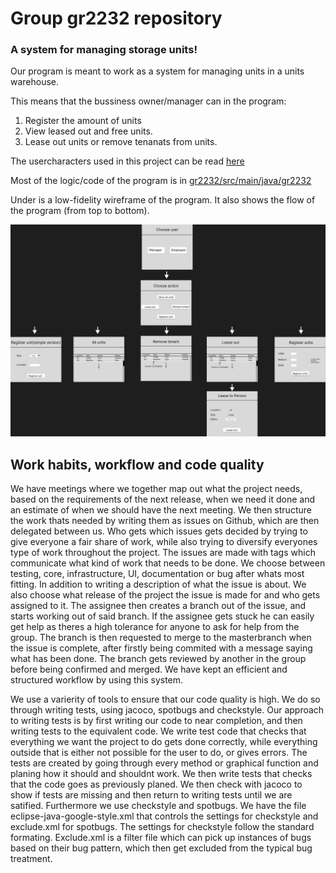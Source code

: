 # Group gr2232 repository 
 
### **A system for managing storage units!**

Our program is meant to work as a system for managing units in a units warehouse.

This means that the bussiness owner/manager can in the program:

1. Register the amount of units 
2. View leased out and free units. 
3. Lease out units or remove tenanats from units. 

The usercharacters used in this project can be read [here](brukerhistorier.md)

Most of the logic/code of the program is in [gr2232/src/main/java/gr2232](gr2232/src/main/java/gr2232) 

Under is a low-fidelity wireframe of the program. It also shows the flow of the program (from top to bottom). 

![Semantic description of image](gr2232/docs/release1/low-fidelity-wireframePNG.png "low-fidelity-wireframePNG")

## Work habits, workflow and code quality

We have meetings where we together map out what the project needs, based on the requirements of the next release, when we need it done and an estimate of when we should have the next meeting. We then structure the work thats needed by writing them as issues on Github, which are then delegated between us. Who gets which issues gets decided by trying to give everyone a fair share of work, while also trying to diversify everyones type of work throughout the project. The issues are made with tags which communicate what kind of work that needs to be done. We choose between testing, core, infrastructure, UI, documentation or bug after whats most fitting. In addition to writing a description of what the issue is about. We also choose what release of the project the issue is made for and who gets assigned to it. The assignee then creates a branch out of the issue, and starts working out of said branch. If the assignee gets stuck he can easily get help as theres a high tolerance for anyone to ask for help from the group. The branch is then requested to merge to the masterbranch when the issue is complete, after firstly being commited with a message saying what has been done. The branch gets reviewed by another in the group before being confirmed and merged. We have kept an efficient and structured workflow by using this system.

We use a varierity of tools to ensure that our code quality is high. We do so through writing tests, using jacoco, spotbugs and checkstyle. Our approach to writing tests is by first writing our code to near completion, and then writing tests to the equivalent code. We write test code that checks that everything we want the project to do gets done correctly, while everything outside that is either not possible for the user to do, or gives errors. The tests are created by going through every method or graphical function and planing how it should and shouldnt work. We then write tests that checks that the code goes as previously planed. We then check with jacoco to show if tests are missing and then return to writing tests until we are satified. Furthermore we use checkstyle and spotbugs. We have the file eclipse-java-google-style.xml that controls the settings for checkstyle and exclude.xml for spotbugs. The settings for checkstyle follow the standard formating. Exclude.xml is a filter file which can pick up instances of bugs based on their bug pattern, which then get excluded from the typical bug treatment.
